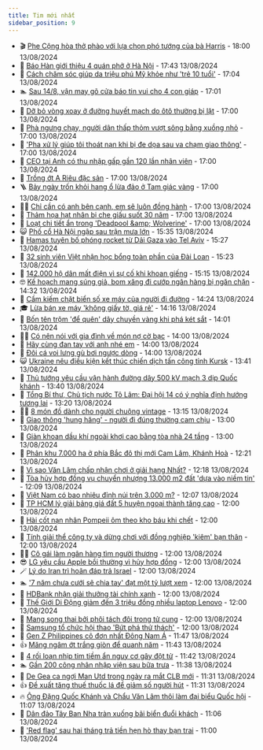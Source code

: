 ```yaml
---
title: Tim mới nhất
sidebar_position: 9
---
```


<!-- vnexpress-tin-moi-nhat:START -->
- 🎬 [Phe Cộng hòa thở phào với lựa chọn phó tướng của bà Harris](https://vnexpress.net/phe-cong-hoa-tho-phao-voi-lua-chon-pho-tuong-cua-ba-harris-4778799.html) - 18:00 13/08/2024
- 🐎 [Báo Hàn giới thiệu 4 quán phở ở Hà Nội](https://vnexpress.net/bao-han-gioi-thieu-4-quan-pho-o-ha-noi-4780609.html) - 17:43 13/08/2024
- 🦍 [Cách chăm sóc giúp da triệu phú Mỹ khỏe như &#39;trẻ 10 tuổi&#39;](https://vnexpress.net/cach-cham-soc-giup-da-trieu-phu-my-khoe-nhu-tre-10-tuoi-4780678.html) - 17:04 13/08/2024
- 🏊 [Sau 14/8, vận may gõ cửa báo tin vui cho 4 con giáp](https://vnexpress.net/sau-14-8-van-may-go-cua-bao-tin-vui-cho-4-con-giap-4781089.html) - 17:01 13/08/2024
- 🎊 [Dỡ bỏ vòng xoay ở đường huyết mạch do ôtô thường bị lật](https://vnexpress.net/do-bo-vong-xoay-o-duong-huyet-mach-do-oto-thuong-bi-lat-4781147.html) - 17:00 13/08/2024
- 🎃 [Phà ngưng chạy, người dân thấp thỏm vượt sông bằng xuồng nhỏ](https://vnexpress.net/pha-ngung-chay-nguoi-dan-thap-thom-vuot-song-bang-xuong-nho-4781064.html) - 17:00 13/08/2024
- 🧰 [&#39;Pha xử lý giúp tôi thoát nạn khi bị đe dọa sau va chạm giao thông&#39;](https://vnexpress.net/pha-xu-ly-giup-toi-thoat-nan-khi-bi-de-doa-sau-va-cham-giao-thong-4781029.html) - 17:00 13/08/2024
- 🔭 [CEO tại Anh có thu nhập gấp gần 120 lần nhân viên](https://vnexpress.net/ceo-tai-anh-co-thu-nhap-gap-gan-120-lan-nhan-vien-4781021.html) - 17:00 13/08/2024
- 🫶 [Trồng ớt A Riêu đặc sản](https://vnexpress.net/trong-ot-a-rieu-dac-san-4781012.html) - 17:00 13/08/2024
- 🪜 [Bảy ngày trốn khỏi hang ổ lừa đảo ở Tam giác vàng](https://vnexpress.net/bay-ngay-tron-khoi-hang-o-lua-dao-o-tam-giac-vang-4780889.html) - 17:00 13/08/2024
- 👨‍🏫 [Chỉ cần có anh bên cạnh, em sẽ luôn đồng hành](https://vnexpress.net/chi-can-co-anh-ben-canh-em-se-luon-dong-hanh-4780869.html) - 17:00 13/08/2024
- 🎊 [Thảm họa hạt nhân bị che giấu suốt 30 năm](https://vnexpress.net/tham-hoa-hat-nhan-bi-che-giau-suot-30-nam-4780758.html) - 17:00 13/08/2024
- 🎊 [Loạt chi tiết ẩn trong &#39;Deadpool &amp;amp; Wolverine&#39;](https://vnexpress.net/loat-chi-tiet-an-trong-deadpool-wolverine-4780571.html) - 17:00 13/08/2024
- 😺 [Phố cổ Hà Nội ngập sau trận mưa lớn](https://vnexpress.net/pho-co-ha-noi-ngap-sau-tran-mua-lon-4781156.html) - 15:35 13/08/2024
- 🐘 [Hamas tuyên bố phóng rocket từ Dải Gaza vào Tel Aviv](https://vnexpress.net/hamas-tuyen-bo-phong-rocket-tu-dai-gaza-vao-tel-aviv-4781161.html) - 15:27 13/08/2024
- 🌁 [32 sinh viên Việt nhận học bổng toàn phần của Đài Loan](https://vnexpress.net/32-sinh-vien-viet-nhan-hoc-bong-toan-phan-cua-dai-loan-4781023.html) - 15:23 13/08/2024
- 🐲 [142.000 hộ dân mất điện vì sự cố khi khoan giếng](https://vnexpress.net/142-000-ho-dan-mat-dien-vi-su-co-khi-khoan-gieng-4781158.html) - 15:15 13/08/2024
- 🤓 [Kế hoạch mang súng giả, bom xăng đi cướp ngân hàng bị ngăn chặn](https://vnexpress.net/ke-hoach-mang-sung-gia-bom-xang-di-cuop-ngan-hang-bi-ngan-chan-4781157.html) - 14:32 13/08/2024
- 💪 [Cầm kiếm chặt biển số xe máy của người đi đường](https://vnexpress.net/cam-kiem-chat-bien-so-xe-may-cua-nguoi-di-duong-4781154.html) - 14:24 13/08/2024
- 🎓 [Lừa bán xe máy &#39;không giấy tờ, giá rẻ&#39;](https://vnexpress.net/lua-ban-xe-may-khong-giay-to-gia-re-4781145.html) - 14:16 13/08/2024
- 🫣 [Bốn tên trộm &#39;để quên&#39; dây chuyền vàng khi phá két sắt](https://vnexpress.net/bon-ten-trom-de-quen-day-chuyen-vang-khi-pha-ket-sat-4781130.html) - 14:01 13/08/2024
- 🧑‍💻 [Có nên nói với gia đình về món nợ cờ bạc](https://vnexpress.net/co-nen-noi-voi-gia-dinh-ve-mon-no-co-bac-4781018.html) - 14:00 13/08/2024
- 🐲 [Hãy cùng đan tay với anh nhé em](https://vnexpress.net/hay-cung-dan-tay-voi-anh-nhe-em-4780868.html) - 14:00 13/08/2024
- 🌝 [Đôi cá voi lưng gù bơi ngược dòng](https://vnexpress.net/doi-ca-voi-lung-gu-boi-nguoc-dong-4780759.html) - 14:00 13/08/2024
- 😺 [Ukraine nêu điều kiện kết thúc chiến dịch tấn công tỉnh Kursk](https://vnexpress.net/ukraine-neu-dieu-kien-ket-thuc-chien-dich-tan-cong-tinh-kursk-4781149.html) - 13:41 13/08/2024
- 🐎 [Thủ tướng yêu cầu vận hành đường dây 500 kV mạch 3 dịp Quốc khánh](https://vnexpress.net/thu-tuong-yeu-cau-van-hanh-duong-day-500-kv-mach-3-dip-quoc-khanh-4781143.html) - 13:40 13/08/2024
- 🎡 [Tổng Bí thư, Chủ tịch nước Tô Lâm: Đại hội 14 có ý nghĩa định hướng tương lai](https://vnexpress.net/tong-bi-thu-chu-tich-nuoc-to-lam-dai-hoi-14-co-y-nghia-dinh-huong-tuong-lai-4781122.html) - 13:20 13/08/2024
- 👨‍🏫 [8 món đồ dành cho người chuộng vintage](https://vnexpress.net/8-mon-do-danh-cho-nguoi-chuong-vintage-4777959.html) - 13:15 13/08/2024
- 🦆 [Giao thông &#39;hung hăng&#39; - người đi đúng thường cam chịu](https://vnexpress.net/giao-thong-hung-hang-nguoi-di-dung-thuong-cam-chiu-4781085.html) - 13:00 13/08/2024
- 🚦 [Giàn khoan dầu khí ngoài khơi cao bằng tòa nhà 24 tầng](https://vnexpress.net/gian-khoan-dau-khi-ngoai-khoi-cao-bang-toa-nha-24-tang-4780767.html) - 13:00 13/08/2024
- 💫 [Phân khu 7.000 ha ở phía Bắc đô thị mới Cam Lâm, Khánh Hoà](https://vnexpress.net/phan-khu-7-000-ha-o-phia-bac-do-thi-moi-cam-lam-khanh-hoa-4781077.html) - 12:21 13/08/2024
- 🎉 [Vì sao Văn Lâm chấp nhận chơi ở giải hạng Nhất?](https://vnexpress.net/vi-sao-van-lam-chap-nhan-choi-o-giai-hang-nhat-4781137.html) - 12:18 13/08/2024
- 🌋 [Tòa hủy hợp đồng vụ chuyển nhượng 13.000 m2 đất &#39;dựa vào niềm tin&#39;](https://vnexpress.net/toa-huy-hop-dong-vu-chuyen-nhuong-13-000-m2-dat-dua-vao-niem-tin-4780824.html) - 12:09 13/08/2024
- 🤖 [Việt Nam có bao nhiêu đỉnh núi trên 3.000 m?](https://vnexpress.net/viet-nam-co-bao-nhieu-dinh-nui-tren-3-000-m-4781083.html) - 12:07 13/08/2024
- 🦏 [TP HCM lý giải bảng giá đất 5 huyện ngoại thành tăng cao](https://vnexpress.net/tp-hcm-ly-giai-bang-gia-dat-5-huyen-ngoai-thanh-tang-cao-4781129.html) - 12:00 13/08/2024
- 🦩 [Hài cốt nạn nhân Pompeii ôm theo kho báu khi chết](https://vnexpress.net/hai-cot-nan-nhan-pompeii-om-theo-kho-bau-khi-chet-4781042.html) - 12:00 13/08/2024
- 👺 [Tính giải thể công ty và dừng chơi với đồng nghiệp &#39;kiêm&#39; bạn thân](https://vnexpress.net/tinh-giai-the-cong-ty-va-dung-choi-voi-dong-nghiep-kiem-ban-than-4781017.html) - 12:00 13/08/2024
- 🧑‍🏫 [Cô gái làm ngân hàng tìm người thương](https://vnexpress.net/co-gai-lam-ngan-hang-tim-nguoi-thuong-4780866.html) - 12:00 13/08/2024
- 😎 [LG yêu cầu Apple bồi thường vì hủy hợp đồng](https://vnexpress.net/lg-yeu-cau-apple-boi-thuong-vi-huy-hop-dong-4780822.html) - 12:00 13/08/2024
- 🪄 [Lý do Iran trì hoãn đáp trả Israel](https://vnexpress.net/ly-do-iran-tri-hoan-dap-tra-israel-4780771.html) - 12:00 13/08/2024
- 🏊 [&#39;7 năm chưa cưới sẽ chia tay&#39; đạt một tỷ lượt xem](https://vnexpress.net/7-nam-chua-cuoi-se-chia-tay-dat-mot-ty-luot-xem-4781132.html) - 12:00 13/08/2024
- 💃 [HDBank nhận giải thưởng tài chính xanh](https://vnexpress.net/hdbank-nhan-giai-thuong-tai-chinh-xanh-4781058.html) - 12:00 13/08/2024
- 🦆 [Thế Giới Di Động giảm đến 3 triệu đồng nhiều laptop Lenovo](https://vnexpress.net/the-gioi-di-dong-giam-den-3-trieu-dong-nhieu-laptop-lenovo-4781051.html) - 12:00 13/08/2024
- 🎊 [Mang song thai bởi phôi tách đôi trong tử cung](https://vnexpress.net/mang-song-thai-boi-phoi-tach-doi-trong-tu-cung-4781005.html) - 12:00 13/08/2024
- 👺 [Samsung tổ chức hội thao &#39;Bứt phá thử thách&#39;](https://vnexpress.net/samsung-to-chuc-hoi-thao-but-pha-thu-thach-4780591.html) - 12:00 13/08/2024
- 🎡 [Gen Z Philippines cô đơn nhất Đông Nam Á](https://vnexpress.net/gen-z-philippines-co-don-nhat-dong-nam-a-4780998.html) - 11:47 13/08/2024
- 👍 [Măng ngâm ớt trắng giòn để quanh năm](https://vnexpress.net/mang-ngam-ot-trang-gion-de-quanh-nam-4780945.html) - 11:43 13/08/2024
- 🐎 [4 rối loạn nhịp tim tiềm ẩn nguy cơ gây đột tử](https://vnexpress.net/4-roi-loan-nhip-tim-tiem-an-nguy-co-gay-dot-tu-4781094.html) - 11:42 13/08/2024
- 🏊 [Gần 200 công nhân nhập viện sau bữa trưa](https://vnexpress.net/gan-200-cong-nhan-nhap-vien-sau-bua-trua-4781131.html) - 11:38 13/08/2024
- 🦩 [De Gea ca ngợi Man Utd trong ngày ra mắt CLB mới](https://vnexpress.net/de-gea-ca-ngoi-man-utd-trong-ngay-ra-mat-clb-moi-4781098.html) - 11:31 13/08/2024
- 👍 [Đề xuất tăng thuế thuốc lá để giảm số người hút](https://vnexpress.net/de-xuat-tang-thue-thuoc-la-de-giam-so-nguoi-hut-4781090.html) - 11:31 13/08/2024
- 🔥 [Ông Đặng Quốc Khánh và Chẩu Văn Lâm thôi làm đại biểu Quốc hội](https://vnexpress.net/ong-dang-quoc-khanh-va-chau-van-lam-thoi-lam-dai-bieu-quoc-hoi-4780950.html) - 11:07 13/08/2024
- 💄 [Dân đảo Tây Ban Nha tràn xuống bãi biển đuổi khách](https://vnexpress.net/dan-dao-tay-ban-nha-tran-xuong-bai-bien-duoi-khach-4781003.html) - 11:06 13/08/2024
- 🤡 [&#39;Red flag&#39; sau hai tháng trả tiền hẹn hò thay bạn trai](https://vnexpress.net/red-flag-sau-hai-thang-tra-tien-hen-ho-thay-ban-trai-4781007.html) - 11:00 13/08/2024<!-- vnexpress-tin-moi-nhat:END -->

